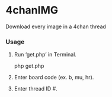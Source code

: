 4chanIMG
========

Download every image in a 4chan thread

### Usage
1. Run ‘get.php’ in Terminal.

    php get.php
    
2. Enter board code (ex. b, mu, hr).
3. Enter thread ID #.
